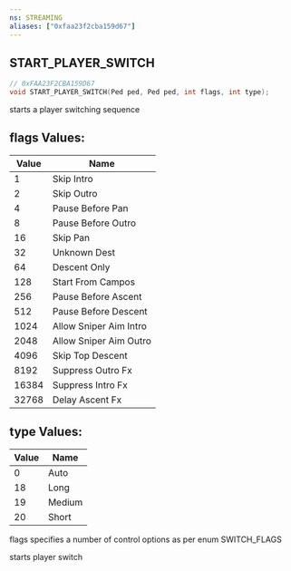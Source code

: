 ```yaml
---
ns: STREAMING
aliases: ["0xfaa23f2cba159d67"]
---
```

## START_PLAYER_SWITCH

```c
// 0xFAA23F2CBA159D67
void START_PLAYER_SWITCH(Ped ped, Ped ped, int flags, int type);
```

starts a player switching sequence

## flags Values:
| Value | Name |
| --- | --- |
| 1 | Skip Intro |
| 2 | Skip Outro |
| 4 | Pause Before Pan |
| 8 | Pause Before Outro |
| 16 | Skip Pan |
| 32 | Unknown Dest |
| 64 | Descent Only |
| 128 | Start From Campos |
| 256 | Pause Before Ascent |
| 512 | Pause Before Descent |
| 1024 | Allow Sniper Aim Intro |
| 2048 | Allow Sniper Aim Outro |
| 4096 | Skip Top Descent |
| 8192 | Suppress Outro Fx |
| 16384 | Suppress Intro Fx |
| 32768 | Delay Ascent Fx |


## type Values:
| Value | Name |
| --- | --- |
| 0 | Auto |
| 18 | Long |
| 19 | Medium |
| 20 | Short |


flags specifies a number of control options as per enum SWITCH_FLAGS

starts player switch

